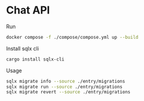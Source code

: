 # Chat API

Run
``` bash
docker compose -f ./compose/compose.yml up --build 
```

Install sqlx cli
``` bash
cargo install sqlx-cli
```
Usage
``` bash
sqlx migrate info --source ./entry/migrations
sqlx migrate run --source ./entry/migrations
sqlx migrate revert --source ./entry/migrations
```
